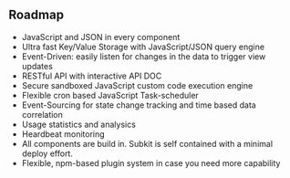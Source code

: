 Roadmap
----

* JavaScript and JSON in every component
* Ultra fast Key/Value Storage with JavaScript/JSON query engine
* Event-Driven: easily listen for changes in the data to trigger view updates
* RESTful API with interactive API DOC
* Secure sandboxed JavaScript custom code execution engine
* Flexible cron based JavaScript Task-scheduler
* Event-Sourcing for state change tracking and time based data correlation
* Usage statistics and analysics
* Heardbeat monitoring
* All components are build in. Subkit is self contained with a minimal deploy effort.
* Flexible, npm-based plugin system in case you need more capability
